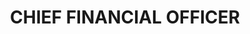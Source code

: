 ---
name : MS. MAUREEN WYLIE
department: NUCLEAR REGULATORY COMMISSION
title: CHIEF FINANCIAL OFFICER
img:
description: Ms. Wylie was appointed as the Chief Financial Officer of the U.S. Nuclear Regulatory Commission in July 2014. She is responsible for all Budgeting and Financial Management for the Agency. In addition, she is the co-lead for Project Aim, NRC’s proactive transformation activity. She previously served as the Chief, Resource and Operations Management for NOAA from January 2012 through July 2014. She was the principal executive for all matters related to the NOAA’s Corporate Services. Prior to that assignment, she also served as NOAA’s Chief Financial Officer from 2004. During that period, she led financial management and budgeting for the largest bureau of the Commerce Department as it responded to increasing mission demands in its critical weather, satellites, and fisheries regulatory functions. Ms. Wylie served as the G8, Resources Army National Guard (ARNG), responsible for resource management for the Army National Guard from October 2001, capping nearly twenty years as a Department of the Army civilian in a variety of resource management, base realignment and closure, and facilities management roles. Special assignments during this period included stints at HQ, US European Command J-5, the Congressional Research Service, and the House Armed Services Committee Staff. A recipient of many awards while with the Army, including the Pace award for leadership in 1994, she received Distinguished Executive Presidential Rank Award in 2009 and the NOAA Administrator’s award in 2011.
             
   She began government service in 1985 as an Army Presidential Management Intern. Ms. Wylie graduated with honors from Rutgers University with a BA in Political Science in 1982, from Yale University with an MA in International Relations in 1984, and was a 1999 Distinguished Graduate from the Industrial College of the Armed Forces, with an MS in National Resource Strategy. She is also a member of the 1997 class of the Defense Leadership and Management Program and a 2003 graduate of the Federal Executive Institute. She and her husband, Ross Campbell, a senior program analyst at the Government Accountability Office live in Silver Spring, Maryland. Their son, Ian Campbell, is a student at Fordham University.

---